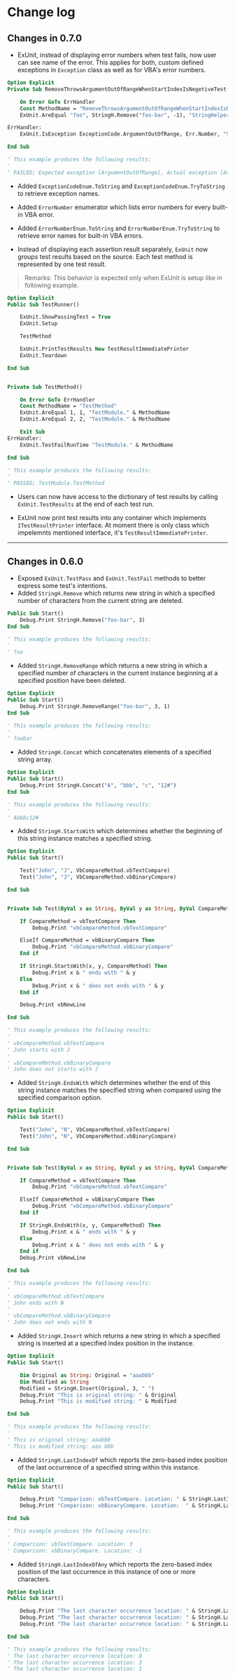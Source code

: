 # Change log

## Changes in 0.7.0

* ExUnit, instead of displaying error numbers when test fails, now user can see name of the error. This applies for both, custom defined exceptions in `Exception` class as well as for VBA's error numbers.

```vb
Option Explicit
Private Sub RemoveThrowsArgumentOutOfRangeWhenStartIndexIsNegetiveTest()

    On Error GoTo ErrHandler
    Const MethodName = "RemoveThrowsArgumentOutOfRangeWhenStartIndexIsNegetiveTest"
    ExUnit.AreEqual "foo", StringH.Remove("foo-bar", -1), "StringHelperTests." & MethodName

ErrHandler:
    ExUnit.IsException ExceptionCode.ArgumentOutOfRange, Err.Number, "StringHelperTests." & MethodName

End Sub

' This example produces the following results:
'
' FAILED; Expected exception [ArgumentOutOfRange], Actual exception [ArgumentNull]; StringHelperTests.RemoveThrowsArgumentOutOfRangeWhenStartIndexIsNegetiveTest
```

* Added `ExceptionCodeEnum.ToString` and `ExceptionCodeEnum.TryToString` to retrieve exception names.

* Added `ErrorNumber` enumerator which lists error numbers for every built-in VBA error.

* Added `ErrorNumberEnum.ToString` and `ErrorNumberEnum.TryToString` to retrieve error names for built-in VBA errors.

* Instead of displaying each assertion result separately, `ExUnit` now groups test results based on the source. Each test method is represented by one test result.

> Remarks: This behavior is expected only when ExUnit is setup like in following example.

```vb
Option Explicit
Public Sub TestRunner()

    ExUnit.ShowPassingTest = True
    ExUnit.Setup

    TestMethod

    ExUnit.PrintTestResults New TestResultImmediatePrinter
    ExUnit.Teardown

End Sub


Private Sub TestMethod()

    On Error GoTo ErrHandler
    Const MethodName = "TestMethod"
    ExUnit.AreEqual 1, 1, "TestModule." & MethodName
    ExUnit.AreEqual 2, 2, "TestModule." & MethodName

    Exit Sub
ErrHandler:
    ExUnit.TestFailRunTime "TestModule." & MethodName

End Sub

' This example produces the following results:
'
' PASSED; TestModule.TestMethod
```

* Users can now have access to the dictionary of test results by calling `ExUnit.TestResults` at the end of each test run.

* ExUnit now print test results into any container which implements `ITestResultPrinter` interface. At moment there is only class which impelemnts mentioned interface, it's `TestResultImmediatePrinter`.

---

## Changes in 0.6.0

* Exposed `ExUnit.TestPass` and `ExUnit.TestFail` methods to better express some test's intentions.
* Added `StringH.Remove` which returns new string in which a specified number of characters from the current string are deleted.

```vb
Public Sub Start()
    Debug.Print StringH.Remove("foo-bar", 3)
End Sub

' This example produces the following results:
'
' foo
```

* Added `StringH.RemoveRange` which returns a new string in which a specified number of characters in the current instance beginning at a specified position have been deleted.

```vb
Option Explicit
Public Sub Start()
    Debug.Print StringH.RemoveRange("foo-bar", 3, 1)
End Sub

' This example produces the following results:
'
' foobar
```

* Added `StringH.Concat` which concatenates elements of a specified string array.

```vb
Option Explicit
Public Sub Start()
    Debug.Print StringH.Concat("A", "bbb", "c", "12#")
End Sub

' This example produces the following results:
'
' Abbbc12#
```

* Added `StringH.StartsWith` which determines whether the beginning of this string instance matches a specified string.

```vb
Option Explicit
Public Sub Start()

    Test("John", "J", VbCompareMethod.vbTextCompare)
    Test("John", "J", VbCompareMethod.vbBinaryCompare)

End Sub


Private Sub Test(ByVal x as String, ByVal y as String, ByVal CompareMethod as vbCompareMethod)

    If CompareMethod = vbTextCompare Then
        Debug.Print "vbCompareMethod.vbTextCompare"

    ElseIf CompareMethod = vbBinaryCompare Then
        Debug.Print "vbCompareMethod.vbBinaryCompare"
    End if

    If StringH.StartsWith(x, y, CompareMethod) Then
        Debug.Print x & " ends with " & y
    Else
        Debug.Print x & " does not ends with " & y
    End if

    Debug.Print vbNewLine

End Sub

' This example produces the following results:
'
' vbCompareMethod.vbTextCompare
' John starts with J
'
' vbCompareMethod.vbBinaryCompare
' John does not starts with J
```

* Added `StringH.EndsWith` which determines whether the end of this string instance matches the specified string when compared using the specified comparison option.

```vb
Option Explicit
Public Sub Start()

    Test("John", "N", VbCompareMethod.vbTextCompare)
    Test("John", "N", VbCompareMethod.vbBinaryCompare)

End Sub


Private Sub Test(ByVal x as String, ByVal y as String, ByVal CompareMethod as vbCompareMethod)

    If CompareMethod = vbTextCompare Then
        Debug.Print "vbCompareMethod.vbTextCompare"

    ElseIf CompareMethod = vbBinaryCompare Then
        Debug.Print "vbCompareMethod.vbBinaryCompare"
    End if

    If StringH.EndsWith(x, y, CompareMethod) Then
        Debug.Print x & " ends with " & y
    Else
        Debug.Print x & " does not ends with " & y
    End if
    Debug.Print vbNewLine

End Sub

' This example produces the following results:
'
' vbCompareMethod.vbTextCompare
' John ends with N
'
' vbCompareMethod.vbBinaryCompare
' John does not ends with N
```

* Added `StringH.Insert` which returns a new string in which a specified string is inserted at a specified index position in the instance.

```vb
Option Explicit
Public Sub Start()

    Dim Original as String: Original = "aaabbb"
    Dim Modified as String
    Modified = StringH.Insert(Original, 3, " ")
    Debug.Print "This is original string: " & Original
    Debug.Print "This is modified string: " & Modified

End Sub

' This example produces the following results:
'
' This is original string: aaabbb
' This is modified string: aaa bbb
```

* Added `StringH.LastIndexOf` which reports the zero-based index position of the last occurrence of a specified string within this instance.

```vb
Option Explicit
Public Sub Start()

    Debug.Print "Comparison: vbTextCompare. Location: " & StringH.LastIndexOf(Text, "b", 0, Len(Text), vbCompareMethod.vbTextCompare
    Debug.Print "Comparison: vbBinaryCompare. Location:  " & StringH.LastIndexOf(Text, "B", 0, Len(Text), vbCompareMethod.vbBinaryCompare)

End Sub

' This example produces the following results:
'
' Comparison: vbTextCompare. Location: 3
' Comparison: vbBinaryCompare. Location: -1
```

* Added `StringH.LastIndexOfAny` which reports the zero-based index position of the last occurrence in this instance of one or more characters.

```vb
Option Explicit
Public Sub Start()

    Debug.Print "The last character occurrence location: " & StringH.LastIndexOfAny("abcd", StringArray("a", "d"))
    Debug.Print "The last character occurrence location: " & StringH.LastIndexOfAny("abcd", StringArray("d", "a"))
    Debug.Print "The last character occurrence location: " & StringH.LastIndexOfAny("abcd", StringArray("b", "c"))

End Sub

' This example produces the following results:
' The last character occurrence location: 0
' The last character occurrence location: 3
' The last character occurrence location: 1
```

